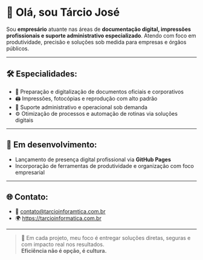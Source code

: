 # 👋 Olá, sou Tárcio José

Sou **empresário** atuante nas áreas de **documentação digital, impressões profissionais e suporte administrativo especializado**. Atendo com foco em produtividade, precisão e soluções sob medida para empresas e órgãos públicos.

---

## 🛠️ Especialidades:
- 📄 Preparação e digitalização de documentos oficiais e corporativos
- 🖨️ Impressões, fotocópias e reprodução com alto padrão
- 🧩 Suporte administrativo e operacional sob demanda
- ⚙️ Otimização de processos e automação de rotinas via soluções digitais

---

## 🚀 Em desenvolvimento:
- Lançamento de presença digital profissional via **GitHub Pages**
- Incorporação de ferramentas de produtividade e organização com foco empresarial

---

## 🌐 Contato:
- 📧 contato@tarcioinforamtica.com.br
- 🌍 https://tarcioinformatica.com.br

---

> 💼 Em cada projeto, meu foco é entregar soluções diretas, seguras e com impacto real nos resultados.  
> **Eficiência não é opção, é cultura.**
